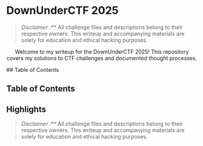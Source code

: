 # DownUnderCTF 2025
> _Disclaimer :_** All challenge files and descriptions belong to their respective owners. This writeup and accompanying materials are solely for education and ethical hacking purposes. 

<p style="text-align:center;">Welcome to my writeup for the DownUnderCTF 2025! This repository covers my solutions to CTF challenges and documented thought processes. </p>
## Table of Contents 

## Table of Contents


## Highlights


> _Disclaimer :_** All challenge files and descriptions belong to their respective owners. This writeup and accompanying materials are solely for education and ethical hacking purposes. 